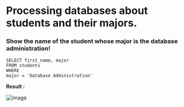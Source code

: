 # Processing databases about students and their majors.

### Show the name of the student whose major is the database administration!
```
SELECT first_name, major
FROM students
WHERE 
major = 'Database Administration'

```
<strong> Result : </strong>

![image](https://user-images.githubusercontent.com/112471006/200624676-291c549e-7e68-497a-9dd4-c11fd1c6552e.png)
